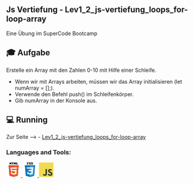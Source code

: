 ## Js Vertiefung - Lev1_2_js-vertiefung_loops_for-loop-array

Eine Übung im SuperCode Bootcamp

## 🎓 Aufgabe

Erstelle ein Array mit den Zahlen 0-10 mit Hilfe einer Schleife.

- Wenn wir mit Arrays arbeiten, müssen wir das Array initialisieren (let numArray = [];).
- Verwende den Befehl push() im Schleifenkörper.
- Gib numArray in der Konsole aus.

## 💻 Running

Zur Seite —> - [Lev1_2_js-vertiefung_loops_for-loop-array](https://mukkez.github.io/Bootcamp/tasks/Day_57/Lev1_2_js-vertiefung_loops_for-loop-array/)

<p align="left">
</p>

<h3 align="left">Languages and Tools:</h3>
<p align="left"> <a href="https://www.w3schools.com/html/" target="_blank" rel="noreferrer"> <img src="https://raw.githubusercontent.com/devicons/devicon/master/icons/html5/html5-original-wordmark.svg" alt="html5" width="40" height="40"/> </a>
<a href="https://www.w3schools.com/css/" target="_blank" rel="noreferrer"> <img src="https://raw.githubusercontent.com/devicons/devicon/master/icons/css3/css3-original-wordmark.svg" alt="css3" width="40" height="40"/> </a> 
<a href="https://www.w3schools.com/css/" target="_blank" rel="noreferrer"> <img src="https://raw.githubusercontent.com/devicons/devicon/master/icons/javascript/javascript-original.svg" alt="css3" width="40" height="40"/> </a> </p>
